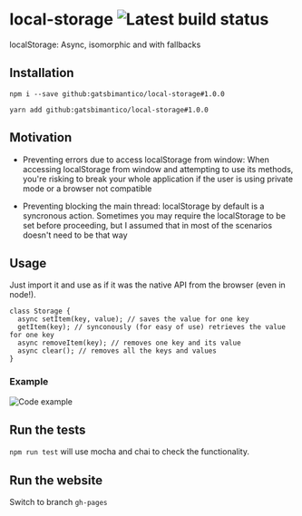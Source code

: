 # local-storage ![Latest build status](https://travis-ci.com/gatsbimantico/local-storage.svg?branch=master)
localStorage: Async, isomorphic and with fallbacks

## Installation

`npm i --save github:gatsbimantico/local-storage#1.0.0`

`yarn add github:gatsbimantico/local-storage#1.0.0`

## Motivation

- Preventing errors due to access localStorage from window:
  When accessing localStorage from window and attempting to use its methods,
  you're risking to break your whole application if the user is
  using private mode or a browser not compatible

- Preventing blocking the main thread:
  localStorage by default is a syncronous action.
  Sometimes you may require the localStorage to be set before proceeding,
  but I assumed that in most of the scenarios doesn't need to be that way

## Usage

Just import it and use as if it was the native API from the browser (even in node!).

```
class Storage {
  async setItem(key, value); // saves the value for one key
  getItem(key); // synconously (for easy of use) retrieves the value for one key
  async removeItem(key); // removes one key and its value
  async clear(); // removes all the keys and values
}
```

### Example

![Code example](https://pbs.twimg.com/media/D-3N3riVUAEMbCC?format=jpg&name=small)

## Run the tests

`npm run test` will use mocha and chai to check the functionality.

## Run the website

Switch to branch `gh-pages`